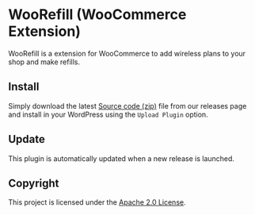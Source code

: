 # WooRefill (WooCommerce Extension)
WooRefill is a extension for WooCommerce to add wireless plans to your shop and make refills.

## Install

Simply download the latest [Source code (zip)](https://github.com/ynloultratech/woorefill-extension/releases/latest) file from our releases page and install in your WordPress using the `Upload Plugin` option.

## Update 

This plugin is automatically updated when a new release is launched.

## Copyright

This project is licensed under the [Apache 2.0 License](LICENSE).